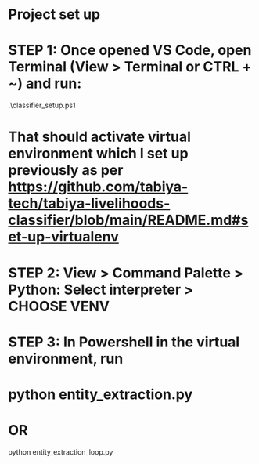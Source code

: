 # Project set up
# STEP 1: Once opened VS Code, open Terminal (View > Terminal or CTRL + ~) and run:
.\classifier_setup.ps1
# That should activate virtual environment which I set up previously as per https://github.com/tabiya-tech/tabiya-livelihoods-classifier/blob/main/README.md#set-up-virtualenv

# STEP 2: View > Command Palette > Python: Select interpreter > CHOOSE VENV

# STEP 3: In Powershell in the virtual environment, run
# python entity_extraction.py
# OR
python entity_extraction_loop.py